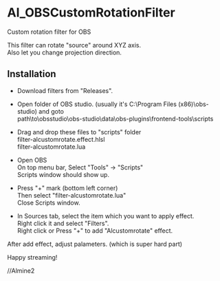 # Al_OBSCustomRotationFilter
Custom rotation filter for OBS

This filter can rotate "source" around XYZ axis.<br>
Also let you change projection direction.

## Installation

* Download filters from "Releases".

* Open folder of OBS studio. (usually it's C:\Program Files (x86)\obs-studio) and goto <br>
  path\to\obsstudio\obs-studio\data\obs-plugins\frontend-tools\scripts

* Drag and drop these files to "scripts" folder <br>
 filter-alcustomrotate.effect.hlsl <br>
 filter-alcustomrotate.lua

* Open OBS <br>
 On top menu bar, Select "Tools" -> "Scripts" <br>
 Scripts window should show up.
 
* Press "+" mark (bottom left corner) <br>
  Then select "filter-alcustomrotate.lua" <br>
  Close Scripts window.
  
* In Sources tab, select the item which you want to apply effect. <br>
 Right click it and select "Filters". <br>
  Right click or Press "+" to add "Alcustomrotate" effect.
  
 After add effect, adjust palameters. (which is super hard part)
   
Happy streaming!

//Almine2
